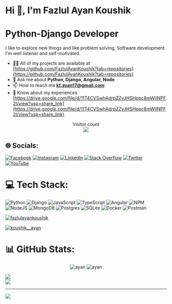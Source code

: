 # Hi 👋, I'm Fazlul Ayan Koushik 

# Python-Django Developer

I like to explore new things and like problem solving, Software development. I'm well listener and self-motivated.


- 👨‍💻 All of my projects are available at [https://github.com/FazlulAyanKoushik?tab=repositories](https://github.com/FazlulAyanKoushik?tab=repositories)
- 💬 Ask me about **Python, Django, Angular, Node**
- 📫 How to reach me **kf.ayan17@gmail.com**
- 📄 Know about my experiences [https://drive.google.com/file/d/11T4CVSwhAdrpZZvJHSHppc8mWjINPF2I/view?usp=share_link](https://drive.google.com/file/d/11T4CVSwhAdrpZZvJHSHppc8mWjINPF2I/view?usp=share_link)

<p align="center">
  Visitor count<br>
  <img src="https://profile-counter.glitch.me/WazedKhan/count.svg" />
</p>

## 🌐 Socials:
[![Facebook](https://img.shields.io/badge/Facebook-%231877F2.svg?logo=Facebook&logoColor=white)](https://fb.com/koushik.ayan.7) [![Instagram](https://img.shields.io/badge/Instagram-%23E4405F.svg?logo=Instagram&logoColor=white)](https://instagram.com/koushik__ayan) [![LinkedIn](https://img.shields.io/badge/LinkedIn-%230077B5.svg?logo=linkedin&logoColor=white)](https://www.linkedin.com/in/fazlul-ayan-koushik-76935719b/) [![Stack Overflow](https://img.shields.io/badge/-Stackoverflow-FE7A16?logo=stack-overflow&logoColor=white)](https://stackoverflow.com/users/19994854) [![Twitter](https://img.shields.io/badge/Twitter-%231DA1F2.svg?logo=Twitter&logoColor=white)](https://twitter.com/koushik__ayan) [![YouTube](https://img.shields.io/badge/YouTube-%23FF0000.svg?logo=YouTube&logoColor=white)](https://www.youtube.com/channel/UCWLvyM_XmflsCIMmvrNcm5w/videos) 

# 💻 Tech Stack:
![Python](https://img.shields.io/badge/python-3670A0?style=for-the-badge&logo=python&logoColor=ffdd54)  ![Django](https://img.shields.io/badge/django-%23092E20.svg?style=for-the-badge&logo=django&logoColor=white) ![JavaScript](https://img.shields.io/badge/javascript-%23323330.svg?style=for-the-badge&logo=javascript&logoColor=%23F7DF1E)  ![TypeScript](https://img.shields.io/badge/typescript-%23007ACC.svg?style=for-the-badge&logo=typescript&logoColor=white) ![Angular](https://img.shields.io/badge/angular-%23DD0031.svg?style=for-the-badge&logo=angular&logoColor=white) ![NPM](https://img.shields.io/badge/NPM-%23000000.svg?style=for-the-badge&logo=npm&logoColor=white) ![NodeJS](https://img.shields.io/badge/node.js-6DA55F?style=for-the-badge&logo=node.js&logoColor=white) ![MongoDB](https://img.shields.io/badge/MongoDB-%234ea94b.svg?style=for-the-badge&logo=mongodb&logoColor=white) ![Postgres](https://img.shields.io/badge/postgres-%23316192.svg?style=for-the-badge&logo=postgresql&logoColor=white) ![SQLite](https://img.shields.io/badge/sqlite-%2307405e.svg?style=for-the-badge&logo=sqlite&logoColor=white) ![Docker](https://img.shields.io/badge/docker-%230db7ed.svg?style=for-the-badge&logo=docker&logoColor=white) ![Postman](https://img.shields.io/badge/Postman-FF6C37?style=for-the-badge&logo=postman&logoColor=white)

<p align="left"> <a href="https://github.com/ryo-ma/github-profile-trophy"><img src="https://github-profile-trophy.vercel.app/?username=fazlulayankoushik" alt="fazlulayankoushik" /></a> </p>

<p align="left"> <a href="https://twitter.com/koushik__ayan" target="blank"><img src="https://img.shields.io/twitter/follow/koushik__ayan?logo=twitter&style=for-the-badge" alt="koushik__ayan" /></a> </p>

# 📊 GitHub Stats:
<p align="center"> <img src="https://github-readme-stats.vercel.app/api?username=fazlulayankoushik&show_icons=true&theme=gotham" alt="ayan" />
<img src="https://github-readme-stats.vercel.app/api/top-langs/?username=fazlulayankoushik&hide=java,html,css&theme=dracula" alt="ayan" /> </P>

![](https://github-readme-streak-stats.herokuapp.com/?user=FazlulAyanKoushik&theme=dark&hide_border=true)<br/>
![](https://github-readme-stats.vercel.app/api/top-langs/?username=FazlulAyanKoushik&theme=dark&hide_border=true&include_all_commits=false&count_private=true&layout=compact)

---
[![](https://visitcount.itsvg.in/api?id=FazlulAyanKoushik&icon=0&color=0)](https://visitcount.itsvg.in)
